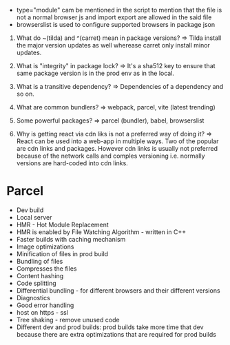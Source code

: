* type="module" cam be mentioned in the script to mention that the file is not a normal browser js and import export are allowed in the said file
* browserslist is used to configure supported browsers in package json


1. What do ~(tilda) and ^(carret) mean in package versions?
=> Tilda install the major version updates as well wherease carret only install minor updates.

2. What is "integrity" in package lock?
=> It's a sha512 key to ensure that same package version is in the prod env as in the local.

3. What is a transitive dependency?
=> Dependencies of a dependency and so on.

4. What are common bundlers?
=> webpack, parcel, vite (latest trending)

5. Some powerful packages?
=> parcel (bundler), babel, browserslist

6. Why is getting react via cdn liks is not a preferred way of doing it?
=> React can be used into a web-app in multiple ways. Two of the popular are cdn links and packages. However cdn links is usually not preferred because of the network calls and comples versioning i.e. normally versions are hard-coded into cdn links.

# Parcel
- Dev build
- Local server
- HMR - Hot Module Replacement
- HMR is enabled by File Watching Algorithm - written in C++
- Faster builds with caching mechanism
- Image optimizations
- Minification of files in prod build
- Bundling of files
- Compresses the files
- Content hashing
- Code splitting
- Differential bundling - for different browsers and their different versions
- Diagnostics
- Good error handling
- host on https - ssl
- Tree shaking - remove unused code
- Different dev and prod builds: prod builds take more time that dev because there are extra optimizations that are required for prod builds
